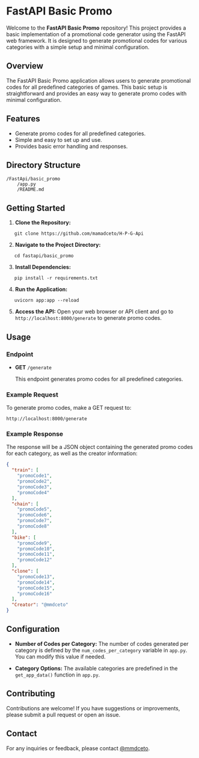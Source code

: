 # FastAPI Basic Promo

Welcome to the **FastAPI Basic Promo** repository! This project provides a basic implementation of a promotional code generator using the FastAPI web framework. It is designed to generate promotional codes for various categories with a simple setup and minimal configuration.

## Overview

The FastAPI Basic Promo application allows users to generate promotional codes for all predefined categories of games. This basic setup is straightforward and provides an easy way to generate promo codes with minimal configuration.

## Features

- Generate promo codes for all predefined categories.
- Simple and easy to set up and use.
- Provides basic error handling and responses.

## Directory Structure

```
/FastApi/basic_promo
    /app.py
    /README.md
```
## Getting Started

1. **Clone the Repository:**
```
   git clone https://github.com/mamadceto/H-P-G-Api
```
2. **Navigate to the Project Directory:**
```
   cd fastapi/basic_promo
```
3. **Install Dependencies:**
```
   pip install -r requirements.txt
```
4. **Run the Application:**
```
   uvicorn app:app --reload
```
5. **Access the API:**
   Open your web browser or API client and go to `http://localhost:8000/generate` to generate promo codes.

## Usage

### Endpoint

- **GET** `/generate`

  This endpoint generates promo codes for all predefined categories.

### Example Request

To generate promo codes, make a GET request to:
```
http://localhost:8000/generate
```
### Example Response

The response will be a JSON object containing the generated promo codes for each category, as well as the creator information:
```json
{
  "train": [
    "promoCode1",
    "promoCode2",
    "promoCode3",
    "promoCode4"
  ],
  "chain": [
    "promoCode5",
    "promoCode6",
    "promoCode7",
    "promoCode8"
  ],
  "bike": [
    "promoCode9",
    "promoCode10",
    "promoCode11",
    "promoCode12"
  ],
  "clone": [
    "promoCode13",
    "promoCode14",
    "promoCode15",
    "promoCode16"
  ],
  "Creator": "@mmdceto"
}
```
## Configuration

- **Number of Codes per Category:**
  The number of codes generated per category is defined by the `num_codes_per_category` variable in `app.py`. You can modify this value if needed.

- **Category Options:**
  The available categories are predefined in the `get_app_data()` function in `app.py`.

## Contributing

Contributions are welcome! If you have suggestions or improvements, please submit a pull request or open an issue.

## Contact

For any inquiries or feedback, please contact [@mmdceto](https://t.me/mmdceto).

